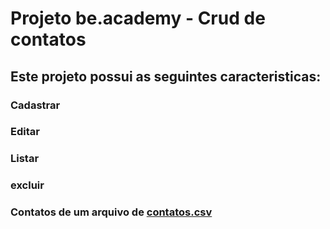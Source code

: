 # Projeto be.academy - Crud de contatos 

## Este projeto possui as seguintes caracteristicas:

### Cadastrar
### Editar
### Listar
### excluir

### Contatos de um arquivo de [contatos.csv](./projeto/dados)